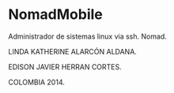 NomadMobile
===========

Administrador de sistemas linux via ssh. Nomad.

LINDA KATHERINE ALARCÓN ALDANA.

EDISON JAVIER HERRAN CORTES.

COLOMBIA 2014.
